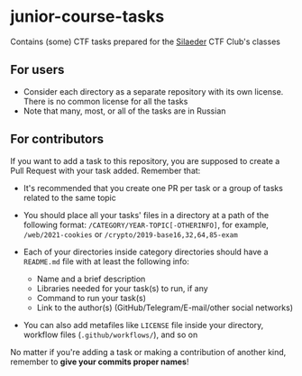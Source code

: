 # junior-course-tasks
Contains (some) CTF tasks prepared for the [Silaeder](https://vk.com/silaedr) CTF Club's classes

## For users

- Consider each directory as a separate repository with its own license. There is no common license for all the tasks
- Note that many, most, or all of the tasks are in Russian

## For contributors

If you want to add a task to this repository, you are supposed to create a Pull Request with your task added. Remember that:

- It's recommended that you create one PR per task or a group of tasks related to the same topic

- You should place all your tasks' files in a directory at a path of the following format: `/CATEGORY/YEAR-TOPIC[-OTHERINFO]`,
  for example, `/web/2021-cookies` or `/crypto/2019-base16,32,64,85-exam`

- Each of your directories inside category directories should have a `README.md` file with at least the following info:
  - Name and a brief description
  - Libraries needed for your task(s) to run, if any
  - Command to run your task(s)
  - Link to the author(s) (GitHub/Telegram/E-mail/other social networks)

- You can also add metafiles like `LICENSE` file inside your directory, workflow files (`.github/workflows/`), and so on

No matter if you're adding a task or making a contribution of another kind, remember to **give your commits proper names**!
